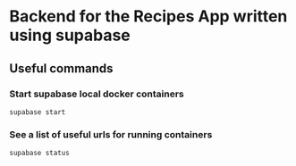 # Backend for the Recipes App written using supabase

## Useful commands

### Start supabase local docker containers

```
supabase start
```

### See a list of useful urls for running containers

```
supabase status
```
